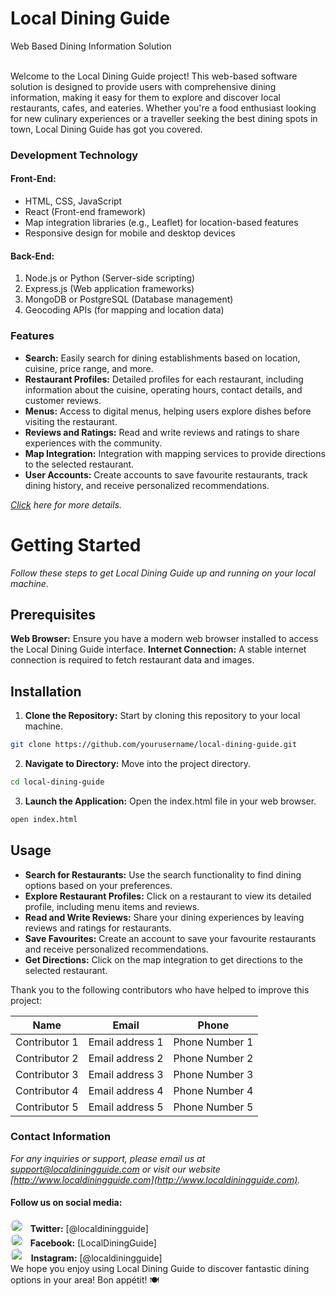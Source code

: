 # Local Dining Guide

Web Based Dining Information Solution

<br>
Welcome to the Local Dining Guide project! This web-based software solution is designed to
provide users with comprehensive dining information, making it easy for them to explore 
and discover local restaurants, cafes, and eateries. Whether you're a food enthusiast looking
for new culinary experiences or a traveller seeking the best dining spots in town, Local 
Dining Guide has got you covered.

### Development Technology

#### Front-End:

- HTML, CSS, JavaScript
- React (Front-end framework)
- Map integration libraries (e.g., Leaflet) for location-based features
- Responsive design for mobile and desktop devices

#### Back-End:

1. Node.js or Python (Server-side scripting)
2. Express.js (Web application frameworks)
3. MongoDB or PostgreSQL (Database management)
4. Geocoding APIs (for mapping and location data)

### Features

- **Search:** Easily search for dining establishments based on location, cuisine, price range, and more.
- **Restaurant Profiles:** Detailed profiles for each restaurant, including information about the cuisine, operating hours, contact details, and customer reviews.
- **Menus:** Access to digital menus, helping users explore dishes before visiting the restaurant.
- **Reviews and Ratings:** Read and write reviews and ratings to share experiences with the community.
- **Map Integration:** Integration with mapping services to provide directions to the selected restaurant.
- **User Accounts:** Create accounts to save favourite restaurants, track dining history, and receive personalized recommendations.

_[Click](https://bjitacademy.com/) here for more details._

# Getting Started
_Follow these steps to get Local Dining Guide up and running on your local machine._
## Prerequisites
__Web Browser:__  Ensure you have a modern web browser installed to access the Local Dining
Guide interface.
__Internet Connection:__  A stable internet connection is required to fetch restaurant data and images.

## Installation
1. __Clone the Repository:__ Start by cloning this repository to your local machine.
```sh
git clone https://github.com/yourusername/local-dining-guide.git
```
2. __Navigate to Directory:__ Move into the project directory.
```sh
cd local-dining-guide
```
3. __Launch the Application:__ Open the index.html file in your web browser.
```sh
open index.html
```

## Usage

- **Search for Restaurants:** Use the search functionality to find dining options based on your preferences.
- **Explore Restaurant Profiles:** Click on a restaurant to view its detailed profile, including menu items and reviews.
- **Read and Write Reviews:** Share your dining experiences by leaving reviews and ratings for restaurants.
- **Save Favourites:** Create an account to save your favourite restaurants and receive personalized recommendations.
- **Get Directions:** Click on the map integration to get directions to the selected restaurant.

Thank you to the following contributors who have helped to improve this project:

| Name          | Email           | Phone          |
| ------------- | --------------- | -------------- |
| Contributor 1 | Email address 1 | Phone Number 1 |
| Contributor 2 | Email address 2 | Phone Number 2 |
| Contributor 3 | Email address 3 | Phone Number 3 |
| Contributor 4 | Email address 4 | Phone Number 4 |
| Contributor 5 | Email address 5 | Phone Number 5 |

<!-- Add any Contact banner here. -->

### Contact Information

*For any inquiries or support, please email us at [support@localdiningguide.com](mailto:support@localdiningguide.com) or visit our website [http://www.localdiningguide.com](http://www.localdiningguide.com).*

#### Follow us on social media:
<div>
<span style="display:inline-block;overflow:hidden;border-radius:50%;width:20px;height:20px;">
  <img src="https://i.pngimg.me/thumb/f/720/m2i8i8b1Z5d3A0d3.jpg" alt="logo" width="20" height="20" />
</span> &nbsp; <strong>Twitter:</strong> [@localdiningguide]
</div>
<div>
<span style="display:inline-block;overflow:hidden;border-radius:50%;width:20px;height:20px;">
  <img src="https://i.pinimg.com/736x/42/75/49/427549f6f22470ff93ca714479d180c2.jpg" alt="logo" width="20" height="20" />
</span> &nbsp; <strong>Facebook:</strong> [LocalDiningGuide]
</div>
<div>
<span style="display:inline-block;overflow:hidden;border-radius:100%;width:21px;height:21px;">
  <img src="https://i.pinimg.com/736x/24/37/73/2437730f7e3a5705e205e67fa2cd1020.jpg" alt="logo" width="23" height="23" />
</span> &nbsp; <strong>Instagram:</strong> [@localdiningguide]
</div>
We hope you enjoy using Local Dining Guide to discover fantastic dining options in your area! Bon appétit! 🍽️

